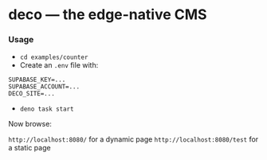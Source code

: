 # deco — the edge-native CMS

### Usage

- `cd examples/counter`
- Create an `.env` file with:

```
SUPABASE_KEY=...
SUPABASE_ACCOUNT=...
DECO_SITE=...
```

- `deno task start`

Now browse:

`http://localhost:8080/` for a dynamic page
`http://localhost:8080/test` for a static page
